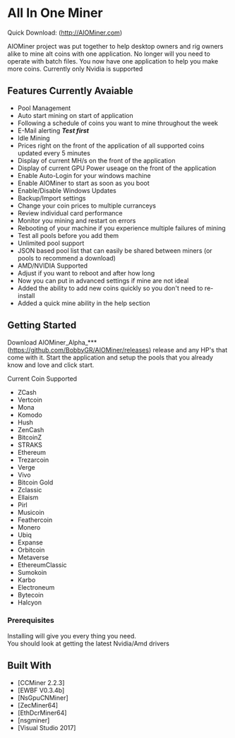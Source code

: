 # All In One Miner

Quick Download: (http://AIOMiner.com)

AIOMiner project was put together to help desktop owners and rig owners alike to mine alt coins with one application.  No longer will you
need to operate with batch files.  You now have one application to help you make more coins.  Currently only Nvidia is supported


## Features Currently Avaiable
 - Pool Management
 - Auto start mining on start of application
 - Following a schedule of coins you want to mine throughout the week
 - E-Mail alerting ***Test first***
 - Idle Mining
 - Prices right on the front of the application of all supported coins updated every 5 minutes
 - Display of current MH/s on the front of the application
 - Display of current GPU Power useage on the front of the application
 - Enable Auto-Login for your windows machine
 - Enable AIOMiner to start as soon as you boot 
 - Enable/Disable Windows Updates
 - Backup/Import settings
 - Change your coin prices to multiple curranceys
 - Review individual card performance
 - Monitor you mining and restart on errors
 - Rebooting of your machine if you experience multiple failures of mining
 - Test all pools before you add them
 - Unlimited pool support
 - JSON based pool list that can easily be shared between miners (or pools to recommend a download)
 - AMD/NVIDIA Supported
 - Adjust if you want to reboot and after how long
 - Now you can put in advanced settings if mine are not ideal
 - Added the ability to add new coins quickly so you don't need to re-install
 - Added a quick mine ability in the help section

## Getting Started

Download AIOMiner_Alpha_*** (https://github.com/BobbyGR/AIOMiner/releases) release and any HP's that come with it.  Start the application and setup the pools that you already know and love and 
click start. 

Current Coin Supported
- ZCash  
- Vertcoin
- Mona
- Komodo
- Hush
- ZenCash
- BitcoinZ
- STRAKS
- Ethereum 
- Trezarcoin
- Verge
- Vivo
- Bitcoin Gold
- Zclassic
- Ellaism
- Pirl
- Musicoin
- Feathercoin
- Monero
- Ubiq
- Expanse
- Orbitcoin
- Metaverse
- EthereumClassic
- Sumokoin
- Karbo
- Electroneum
- Bytecoin
- Halcyon


### Prerequisites

Installing will give you every thing you need.  
You should look at getting the latest Nvidia/Amd drivers


## Built With

* [CCMiner 2.2.3]
* [EWBF V0.3.4b]
* [NsGpuCNMiner]
* [ZecMiner64]
* [EthDcrMiner64]
* [nsgminer]
* [Visual Studio 2017]
